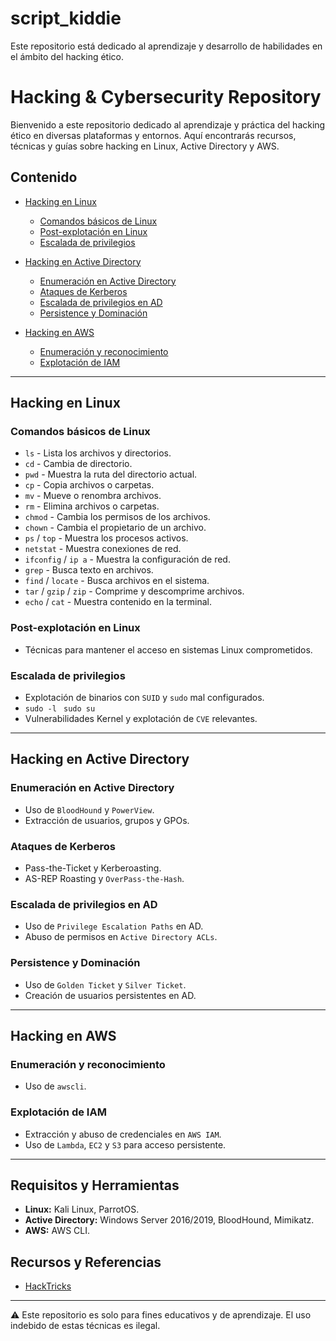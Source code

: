 # script_kiddie
Este repositorio está dedicado al aprendizaje y desarrollo de habilidades en el ámbito del hacking ético.
# Hacking & Cybersecurity Repository

Bienvenido a este repositorio dedicado al aprendizaje y práctica del hacking ético en diversas plataformas y entornos. Aquí encontrarás recursos, técnicas y guías sobre hacking en Linux, Active Directory y AWS.

## Contenido

- [Hacking en Linux](#hacking-en-linux)
  - [Comandos básicos de Linux](#comandos-básicos-de-linux)
  - [Post-explotación en Linux](#post-explotación-en-linux)
  - [Escalada de privilegios](#escalada-de-privilegios)

- [Hacking en Active Directory](#hacking-en-active-directory)
  - [Enumeración en Active Directory](#enumeración-en-active-directory)
  - [Ataques de Kerberos](#ataques-de-kerberos)
  - [Escalada de privilegios en AD](#escalada-de-privilegios-en-ad)
  - [Persistence y Dominación](#persistence-y-dominación)

- [Hacking en AWS](#hacking-en-aws)
  - [Enumeración y reconocimiento](#enumeración-y-reconocimiento)
  - [Explotación de IAM](#explotación-de-iam)

---

## Hacking en Linux

### Comandos básicos de Linux
- `ls` - Lista los archivos y directorios.
- `cd` - Cambia de directorio.
- `pwd` - Muestra la ruta del directorio actual.
- `cp` - Copia archivos o carpetas.
- `mv` - Mueve o renombra archivos.
- `rm` - Elimina archivos o carpetas.
- `chmod` - Cambia los permisos de los archivos.
- `chown` - Cambia el propietario de un archivo.
- `ps` / `top` - Muestra los procesos activos.
- `netstat` - Muestra conexiones de red.
- `ifconfig` / `ip a` - Muestra la configuración de red.
- `grep` - Busca texto en archivos.
- `find` / `locate` - Busca archivos en el sistema.
- `tar` / `gzip` / `zip` - Comprime y descomprime archivos.
- `echo` / `cat` - Muestra contenido en la terminal.

### Post-explotación en Linux
- Técnicas para mantener el acceso en sistemas Linux comprometidos.

### Escalada de privilegios
- Explotación de binarios con `SUID` y `sudo` mal configurados.
- ```sudo -l ``` `sudo su`
- Vulnerabilidades Kernel y explotación de `CVE` relevantes.

---

## Hacking en Active Directory

### Enumeración en Active Directory
- Uso de `BloodHound` y `PowerView`.
- Extracción de usuarios, grupos y GPOs.

### Ataques de Kerberos
- Pass-the-Ticket y Kerberoasting.
- AS-REP Roasting y `OverPass-the-Hash`.

### Escalada de privilegios en AD
- Uso de `Privilege Escalation Paths` en AD.
- Abuso de permisos en `Active Directory ACLs`.

### Persistence y Dominación
- Uso de `Golden Ticket` y `Silver Ticket`.
- Creación de usuarios persistentes en AD.

---

## Hacking en AWS

### Enumeración y reconocimiento
- Uso de `awscli`.

### Explotación de IAM
- Extracción y abuso de credenciales en `AWS IAM`.
- Uso de `Lambda`, `EC2` y `S3` para acceso persistente.

---

## Requisitos y Herramientas
- **Linux:** Kali Linux, ParrotOS.
- **Active Directory:** Windows Server 2016/2019, BloodHound, Mimikatz.
- **AWS:** AWS CLI.

##  Recursos y Referencias
- [HackTricks](https://book.hacktricks.xyz/)


---

⚠️ Este repositorio es solo para fines educativos y de aprendizaje. El uso indebido de estas técnicas es ilegal.

